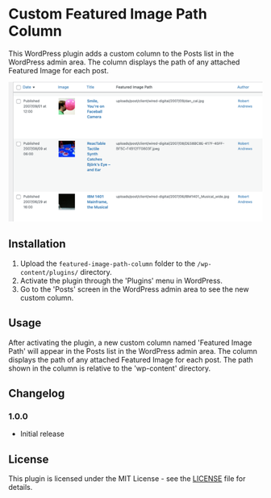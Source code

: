 # Custom Featured Image Path Column

This WordPress plugin adds a custom column to the Posts list in the WordPress admin area. The column displays the path of any attached Featured Image for each post.

![](screenshot.png)

## Installation

1. Upload the `featured-image-path-column` folder to the `/wp-content/plugins/` directory.
2. Activate the plugin through the 'Plugins' menu in WordPress.
3. Go to the 'Posts' screen in the WordPress admin area to see the new custom column.

## Usage

After activating the plugin, a new custom column named 'Featured Image Path' will appear in the Posts list in the WordPress admin area. The column displays the path of any attached Featured Image for each post. The path shown in the column is relative to the 'wp-content' directory.

## Changelog

### 1.0.0

* Initial release

## License

This plugin is licensed under the MIT License - see the [LICENSE](LICENSE) file for details.
